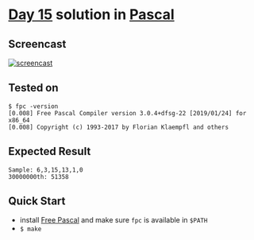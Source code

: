 # [Day 15](https://adventofcode.com/2020/day/15) solution in [Pascal](https://en.wikipedia.org/wiki/Pascal_(unit))

## Screencast

[![screencast](http://i3.ytimg.com/vi/ech9Re2bi_E/hqdefault.jpg)](https://www.youtube.com/watch?v=ech9Re2bi_E&list=PLpM-Dvs8t0Vba3v-9lweHuomr0DPhdX6P&t=791s)

## Tested on

```console
$ fpc -version
[0.008] Free Pascal Compiler version 3.0.4+dfsg-22 [2019/01/24] for x86_64
[0.008] Copyright (c) 1993-2017 by Florian Klaempfl and others
```

## Expected Result

```console
Sample: 6,3,15,13,1,0
30000000th: 51358
```

## Quick Start

- install [Free Pascal](https://www.freepascal.org/) and make sure `fpc` is available in `$PATH`
- `$ make`
